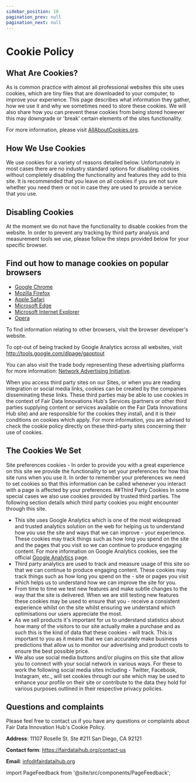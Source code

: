 ```yaml
---
sidebar_position: 10
pagination_prev: null
pagination_next: null
---
```


# Cookie Policy

## What Are Cookies?

As is common practice with almost all professional websites this site uses cookies, which are tiny files that are downloaded to your computer, to improve your experience. This page describes what information they gather, how we use it and why we sometimes need to store these cookies. We will also share how you can prevent these cookies from being stored however this may downgrade or 'break' certain elements of the sites functionality.

For more information, please visit [AllAboutCookies.org](https://www.allaboutcookies.org/).

## How We Use Cookies

We use cookies for a variety of reasons detailed below. Unfortunately in most cases there are no industry standard options for disabling cookies without completely disabling the functionality and features they add to this site. It is recommended that you leave on all cookies if you are not sure whether you need them or not in case they are used to provide a service that you use.

## Disabling Cookies

At the moment we do not have the functionality to disable cookies from the website. In order to prevent any tracking by third party analysis and measurement tools we use, please follow the steps provided below for your specific browser.

## Find out how to manage cookies on popular browsers

- [Google Chrome](https://support.google.com/accounts/answer/61416)
- [Mozilla Firefox](https://support.mozilla.org/en-US/kb/enable-and-disable-cookies-website-preferences)
- [Apple Safari](https://support.apple.com/en-gb/guide/safari/sfri11471/mac)
- [Microsoft Edge](https://support.microsoft.com/sr-latn-rs/help/4468242/microsoft-edge-browsing-data-and-privacy-microsoft-privacy)
- [Microsoft Internet Explorer](https://support.microsoft.com/en-gb/help/17442/windows-internet-explorer-delete-manage-cookies)
- [Opera](https://help.opera.com/en/latest/web-preferences/#cookies)

To find information relating to other browsers, visit the browser developer's website.

To opt-out of being tracked by Google Analytics across all websites, visit http://tools.google.com/dlpage/gaoptout

You can also visit the trade body representing these advertising platforms for more information: [Network Advertising Initiative](https://www.networkadvertising.org/choices/;).

When you access third party sites on our Sites, or when you are reading integration or social media links, cookies can be created by the companies disseminating these links. These third parties may be able to use cookies in the context of Fair Data Innovations Hub's Services (partners or other third parties supplying content or services available on the Fair Data Innovations Hub site) and are responsible for the cookies they install, and it is their conditions on cookies which apply. For more information, you are advised to check the cookie policy directly on these third-party sites concerning their use of cookies.

## The Cookies We Set

Site preferences cookies - In order to provide you with a great experience on this site we provide the functionality to set your preferences for how this site runs when you use it. In order to remember your preferences we need to set cookies so that this information can be called whenever you interact with a page is affected by your preferences.
##Third Party Cookies
In some special cases we also use cookies provided by trusted third parties. The following section details which third party cookies you might encounter through this site.

- This site uses Google Analytics which is one of the most widespread and trusted analytics solution on the web for helping us to understand how you use the site and ways that we can improve - your experience. These cookies may track things such as how long you spend on the site and the pages that you visit so we can continue to produce engaging content. For more information on Google Analytics cookies, see the official [Google Analytics](https://policies.google.com/privacy?hl=en-US) page.
- Third party analytics are used to track and measure usage of this site so that we can continue to produce engaging content. These cookies may track things such as how long you spend on the - site or pages you visit which helps us to understand how we can improve the site for you.
- From time to time we test new features and make subtle changes to the way that the site is delivered. When we are still testing new features these cookies may be used to ensure that you - receive a consistent experience whilst on the site whilst ensuring we understand which optimisations our users appreciate the most.
- As we sell products it's important for us to understand statistics about how many of the visitors to our site actually make a purchase and as such this is the kind of data that these cookies - will track. This is important to you as it means that we can accurately make business predictions that allow us to monitor our advertising and product costs to ensure the best possible price.
- We also use social media buttons and/or plugins on this site that allow you to connect with your social network in various ways. For these to work the following social media sites including - Twitter, Facebook, Instagram, etc., will set cookies through our site which may be used to enhance your profile on their site or contribute to the data they hold for various purposes outlined in their respective privacy policies.

## Questions and complaints

Please feel free to contact us if you have any questions or complaints about Fair Data Innovation Hub's Cookie Policy.

**Address**: 11107 Roselle St. Ste #211 San Diego, CA 92121

**Contact form**: https://fairdataihub.org/contact-us

**Email**: info@fairdataihub.org

import PageFeedback from '@site/src/components/PageFeedback';

<PageFeedback />
